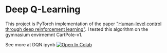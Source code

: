 # Deep Q-Learning
This project is PyTorch implementation of the paper ["Human-level control through deep reinforcement learning"](https://www.nature.com/articles/nature14236).
I tested this algorithm on the gymnasium envirnemnt CartPole-v1.

See more at DQN.ipynb [![Open In Colab](https://colab.research.google.com/assets/colab-badge.svg)](https://colab.research.google.com/github/yarinbnyamin/DQN/blob/main/DQN.ipynb)
